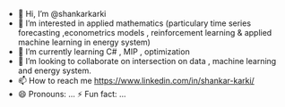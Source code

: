 - 👋 Hi, I’m @shankarkarki
- 👀 I’m interested in applied mathematics (particulary time series forecasting ,econometrics models , reinforcement learning & applied machine learning  in energy system)
- 🌱 I’m currently learning C# , MIP , optimization
- 💞️ I’m looking to collaborate on intersection on data , machine learning and energy system.
- 📫 How to reach me  https://www.linkedin.com/in/shankar-karki/
- 😄 Pronouns: ...
⚡ Fun fact: ...

<!---
shankarkarki/shankarkarki is a ✨ special ✨ repository because its `README.md` (this file) appears on your GitHub profile.
You can click the Preview link to take a look at your changes.
--->
